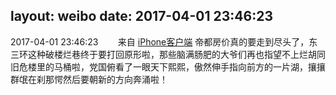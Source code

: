 layout: weibo
date: 2017-04-01 23:46:23
---
2017-04-01 23:46:23  &nbsp;&nbsp;&nbsp;&nbsp;&nbsp;&nbsp; 来自 <a href="http://app.weibo.com/t/feed/9ksdit" rel="nofollow">iPhone客户端</a>
帝都房价真的要走到尽头了，东三环这种破楼烂巷终于要打回原形啦，那些脑满肠肥的大爷们再也指望不上烂胡同旧危楼里的马桶啦，党国俯看了一眼天下熙熙，傲然伸手指向前方的一片湖，攘攘群氓在刹那愕然后要朝新的方向奔涌啦！ ​​​
